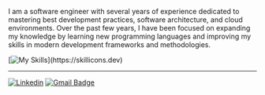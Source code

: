 I am a software engineer with several years of experience dedicated to mastering best development practices, software architecture, and cloud environments. Over the past few years, I have been focused on expanding my knowledge by learning new programming languages and improving my skills in modern development frameworks and methodologies.

[![My Skills]([https://skillicons.dev/icons?i=aws,bash,docker,git,linux,mongodb,mysql,nginx,rabbitmq,php,js,typescript,nestjs,kubernetes](https://skillicons.dev/icons?i=aws,bash,docker,git,linux,kubernetes,mongodb,mysql,postgresql,nginx,rabbitmq,php,js,typescript,nestjs,nextjs,react))](https://skillicons.dev)

<hr />

[![Linkedin](https://img.shields.io/badge/-pablosanches-blue?style=flat-square&logo=Linkedin&logoColor=white&link=https://www.linkedin.com/in/pablosanches/)](https://www.linkedin.com/in/pablosanches/)
[![Gmail Badge](https://img.shields.io/badge/-sanches.webmaster@gmail.com-006bed?style=flat-square&logo=Gmail&logoColor=white&link=mailto:sanches.webmaster@gmail.com)](mailto:sanches.webmaster@gmail.com)

